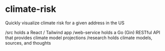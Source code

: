 # climate-risk
Quickly visualize climate risk for a given address in the US

/src holds a React / Tailwind app
/web-service holds a Go (Gin) RESTful API that provides climate model projections
/research holds climate models, sources, and thoughts